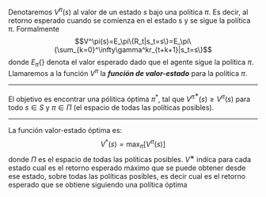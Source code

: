 Denotaremos $V^π(s)$ al valor de un estado $s$ bajo una política $π$. Es decir, al retorno esperado cuando se comienza en el estado s y se sigue la política π. Formalmente $$V^\pi(s)=E_\pi\{R_t|s_t=s\}=E_\pi\{\sum_{k=0}^\infty\gamma^kr_{t+k+1}|s_t=s\}$$donde $E_π${} denota el valor esperado dado que el agente sigue la política $π$. Llamaremos a la función $V^π$ la ***función de valor-estado*** para la política $π$. 
***
El objetivo es encontrar una pólitica óptima $\pi^*$, tal que $V^{π^∗}(s) ≥ V^π(s)$ para todo $s\in S$ y $\pi\in\Pi$ (el espacio de todas las políticas posibles).
***
La función valor-estado óptima es:
$$V^*(s)=\max_\pi[V^\pi(s)]$$
donde $\Pi$ es el espacio de todas las políticas posibles.
$V^∗$ indica para cada estado cual es el retorno esperado máximo que se puede obtener desde ese estado, sobre todas las políticas posibles, es decir cual es el retorno esperado que se obtiene siguiendo una política óptima